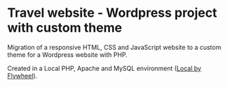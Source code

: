 # Travel website - Wordpress project with custom theme

Migration of a responsive HTML, CSS and JavaScript website to a custom theme for a Wordpress website with PHP. 

Created in a Local PHP, Apache and MySQL environment ([Local by Flywheel](https://getflywheel.com/layout/local-by-flywheel/)).


